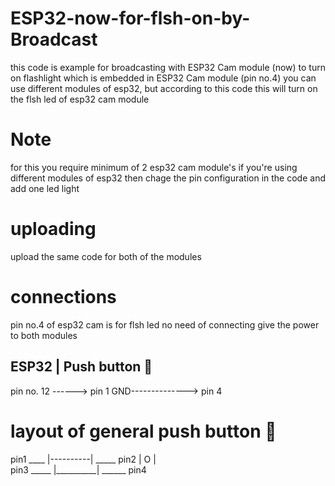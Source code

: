 # ESP32-now-for-flsh-on-by-Broadcast
this code is example for broadcasting with ESP32 Cam module (now) to turn on flashlight which is embedded in ESP32 Cam module (pin no.4)
you can use different modules of esp32, but according to this code this will turn on the flsh led of esp32 cam module
# Note 
for this you require minimum of 2 esp32 cam module's 
if you're using different modules of esp32 then chage the pin configuration in the code and add one led light 
# uploading
upload the same code for both of the modules
# connections
pin no.4 of esp32 cam is for flsh led no need of connecting 
give the power to both modules
## ESP32        |    Push button 🔳 
pin no. 12 ------> pin 1
GND--------------> pin 4

# layout of general push button 🔳
pin1  ____ |----------| _____ pin2
           |    O     |  
pin3 _____ |__________| ______ pin4
